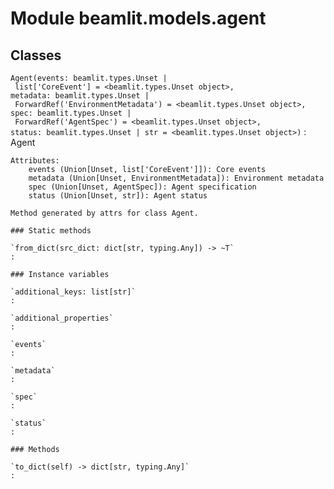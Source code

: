 Module beamlit.models.agent
===========================

Classes
-------

`Agent(events: beamlit.types.Unset | list['CoreEvent'] = <beamlit.types.Unset object>, metadata: beamlit.types.Unset | ForwardRef('EnvironmentMetadata') = <beamlit.types.Unset object>, spec: beamlit.types.Unset | ForwardRef('AgentSpec') = <beamlit.types.Unset object>, status: beamlit.types.Unset | str = <beamlit.types.Unset object>)`
:   Agent
    
    Attributes:
        events (Union[Unset, list['CoreEvent']]): Core events
        metadata (Union[Unset, EnvironmentMetadata]): Environment metadata
        spec (Union[Unset, AgentSpec]): Agent specification
        status (Union[Unset, str]): Agent status
    
    Method generated by attrs for class Agent.

    ### Static methods

    `from_dict(src_dict: dict[str, typing.Any]) ‑> ~T`
    :

    ### Instance variables

    `additional_keys: list[str]`
    :

    `additional_properties`
    :

    `events`
    :

    `metadata`
    :

    `spec`
    :

    `status`
    :

    ### Methods

    `to_dict(self) ‑> dict[str, typing.Any]`
    :